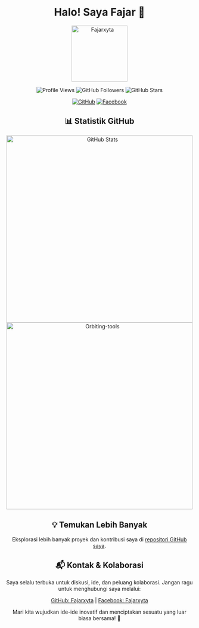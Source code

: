 <h1 align="center">Halo! Saya Fajar 👋</h1>

<p align="center">
  <img src="https://github.com/Fajarxyta.png" alt="Fajarxyta" width="150" height="150">
</p>

<p align="center">
  <img src="https://komarev.com/ghpvc/?username=Fajarxyta&color=blue" alt="Profile Views">
  <img src="https://img.shields.io/github/followers/Fajarxyta?label=Followers&style=social" alt="GitHub Followers">
  <img src="https://img.shields.io/github/stars/Fajarxyta?label=Stars&style=social" alt="GitHub Stars">
</p>

<p align="center">
  <a href="https://github.com/Fajarxyta"><img src="https://img.shields.io/badge/GitHub-181717?style=for-the-badge&logo=github&logoColor=white" alt="GitHub"></a>
  <a href="https://facebook.com/fajarxyta15"><img src="https://img.shields.io/badge/Facebook-1877F2?style=for-the-badge&logo=facebook&logoColor=white" alt="Facebook"></a>
</p>

<h2 align="center">📊 Statistik GitHub</h2>

<p align="center">
  <img width=500 src="https://github-readme-stats.vercel.app/api?username=Fajarxyta&show_icons=true=themes=black" alt="GitHub Stats">
  <img width=500 src="https://github-profile-summary-cards.vercel.app/api/cards/profile-details?username=Fajarxyta=themes=black" alt="Orbiting-tools">
</p>

<h2 align="center">💡 Temukan Lebih Banyak</h2>
<p align="center">
  Eksplorasi lebih banyak proyek dan kontribusi saya di <a href="https://github.com/Fajarxyta?tab=repositories">repositori GitHub saya</a>.
</p>

<h2 align="center">📬 Kontak & Kolaborasi</h2>
<p align="center">
  Saya selalu terbuka untuk diskusi, ide, dan peluang kolaborasi. Jangan ragu untuk menghubungi saya melalui:
</p>
<p align="center">
  <a href="https://github.com/Fajarxyta">GitHub: Fajarxyta</a> | <a href="https://facebook.com/Fajarxyta">Facebook: Fajarxyta</a>
</p>
<p align="center">
  Mari kita wujudkan ide-ide inovatif dan menciptakan sesuatu yang luar biasa bersama! 🌟
</p>
